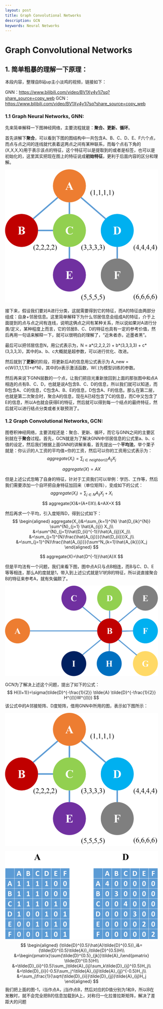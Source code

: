 ```yaml
---
layout: post
title: Graph Convolutional Networks
description: GCN
keywords: Neural Networks
---
```


# Graph Convolutional Networks

## 1. 简单粗暴的理解一下原理：

本段内容，整理自B站up主小淡鸡的视频，链接如下：

GNN：https://www.bilibili.com/video/BV1Xy4y1i7sq?share_source=copy_web
GCN：https://www.bilibili.com/video/BV1Xy4y1i7sq?share_source=copy_web

### 1.1 Graph Neural Networks, GNN:

先来简单解释一下图神经网络，主要流程就是：**聚合、更新、循环**。

首先讲解下**聚合**，可以看到下图的图结构中一共包含A、B、C、D、E、F六个点，而点与点之间的连线就代表着这两点之间有某种联系，而每个点右下角的(X,X,X,X)用于表示该点的特征，这个特征可以是提取到的或者是标签，也可以是初始化的，这里其实把现在图上的特征说成**初始特征**，更利于后面内容的区分和理解。

![image-20210602190239441](/assets/img/GNN_1.png)

接下来，假设我们要对A进行分类，这就需要得到它的特征，而A的特征由两部分组成：自身+邻居信息。这里简单解释下为什么邻居信息会组成A的特征，介于上面提到的点与点之间有连线，说明这俩点之间有某种关系，所以说如果对A进行分类/定义，某种程度上而言，它的邻居B、C、D的特征也具有一定的参考价值，然后再用一句话来解释一下，就可以很明白的理解了，“近朱者赤，近墨者黑”。

最后可以把邻居信息N，用公式表示为，N = a\*(2,2,2,2) + b\*(3,3,3,3) + c\*(3,3,3,3)，其中的a、b、c大概就是超参数，可以进行优化、改进。

然后就到了**更新**的阶段，将更新后A的信息用公式表示为 A_new =  σ(W((1,1,1,1))+σ*N)，其中的σ表示激活函数，W( )为模型训练的参数。

然后再来说下GNN层数的一个点，让我们把目光重新放回到上面的那张图中和点A相连的点有B、C、D，也就是说A包含B、C、D的信息，所以我们就可以知道，而B包含A、C的信息，C包含A、B、E的信息，D包含A、F的信息。那么在第二层，也就是第二次聚合时，聚合A的信息，现在A已经包含了C的信息，而C中又包含了E的信息，所以A也就会获得E的特征，然后就可以得到每一个结点的最终特征，然后就可以进行结点分类或者关联预测了。

### 1.2 Graph Convolutional Networks, GCN:

图卷积神经网络，主要流程还是：聚合、更新、循环，而它与GNN之间的主要区别就在于**聚合**过程。首先，GCN就是为了解决GNN中邻居信息的公式里a、b、c值的设定，然后我们根据上面GNN的讲解来看，首先提出一个**平均法**，举个栗子就是：你认识的人工资的平均值=你的工资，然后可以你的工资用公式表示为：
$$
\begin{equation}
aggregate(X_i)=\sum_{j\in neighbor(i)}A_{ij}X_j
\end{equation}
$$

$$
aggregate(X)=AX
$$

但是上述公式忽略了自身的特征，针对于工资我们可以举例：学历、工作等，然后我们需要添加一个自环把自身特征加回来（单位矩阵），变成如下的公式：
$$
aggregate(X_i)=\sum_{j\in N}A_{ij}X_j+X_i
$$

$$
aggregate(X)&=(A+I)X\\
&=AX+X
$$

然后再求一个平均，引入度矩阵D，得到公式如下：
$$
\begin{aligned}
aggregate(X_i)&=\sum_{k=1}^{N} \hat{D_{ik}^{N}} \sum^{N}_{j=1} \hat{A_{ij}} X_j\\
&=\sum^{N}_{j=1}\hat{D_{ii}^{-1}}\hat{A_{ij}}X_j\\
&=\sum_{j=1}^{N}\frac{\hat{A_{ij}}}{\hat{D_{ii}}}X_j\\
&=\sum_{j=1}^{N}\frac{\hat{A_{ij}}}{\sum^N_{k=1}\hat{A_{ik}}}X_j
\end{aligned}
$$

$$
aggregate(X)=\hat{D^{-1}}\hat{A}X
$$

但是平均法有一个问题，我们来看下图，图中点A只与点B相连，而B与C、D、E等等相连，那么A的度就是1，带入到上述公式就是1/1的B的特征，所以说直接聚合B的特征来参考A，就有失偏颇了。

![image-20210602190239441](/assets/img/GCN_1.png) 

GCN为了解决上述这个问题，提出了如下的公式：
$$
H{(l+1)}=\sigma(\tilde{D}^{-\frac{1}{2}} \tilde{A} \tilde{D}^{-\frac{1}{2}} H^{(l)}W^{(l)})
$$
该公式中的A邻接矩阵、D度矩阵，借用GNN中所用的图，表示如下图所示：

![image-20210602190239441](/assets/img/GNN_1.png)

![image-20210602190239441](/assets/img/GCN_2.png)
$$
\begin{aligned}
(\tilde{D}^{0.5}\hat{A}\tilde{D}^{0.5})_i&=(\tilde{D}^{0.5}\tilde{A})_i\tilde{D}^{0.5}H\\
&=\begin{pmatrix}\sum{\tilde{D}^{0.5}_{jk}}\tilde{A}_i\end{pmatrix} \tilde{D}^{0.5}H\\
&=\tilde{D}_{ii}^{0.5}\sum_j\tilde{A}_{ij}\sum_k\tilde{D}_{ij}^{0.5}H_j\\
&=\tilde{D}_{ii}{-0.5}\sum_j^i\tilde{A}_{ij}\tilde{A}_{jj}^{-0.5}H_j\\
&=\sum_j\frac{1}{\sqrt{\tilde{D}_{ii}}\tilde{D}_{jj}}\tilde{A}_{ij}H_j
\end{aligned}
$$
我们把上面的图-1，i当作点A，j当作点B，然后对应的D值分别为1和9，所以B在发散时，就不会完全把B的信息加载到A上，对称归一化拉普拉斯矩阵，解决了差距大的问题
